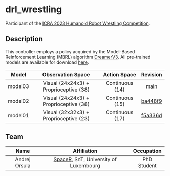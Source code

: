 # drl_wrestling

Participant of the [ICRA 2023 Humanoid Robot Wrestling Competition](https://webots.cloud/run?version=R2023a&url=https://github.com/cyberbotics/wrestling/blob/main/worlds/wrestling.wbt&type=competition).

## Description

This controller employs a policy acquired by the Model-Based Reinforcement Learning (MBRL) algorithm [DreamerV3](https://arxiv.org/abs/2301.04104). All pre-trained models are available for download [here](https://drive.google.com/drive/folders/1i3eUdABo_NtjtT7qd0BoPvuwwoJSwRJZ?usp=share_link).

|  Model  |           Observation Space            |  Action Space   |                                                Revision                                                |
| :-----: | :------------------------------------: | :-------------: | :----------------------------------------------------------------------------------------------------: |
| model03 | Visual (24x24x3) + Proprioceptive (38) | Continuous (14) |                    [main](https://github.com/AndrejOrsula/drl_wrestling/tree/main)                     |
| model02 | Visual (24x24x3) + Proprioceptive (38) | Continuous (15) | [ba448f9](https://github.com/AndrejOrsula/drl_wrestling/tree/ba448f9dc5d309e34e81f3ab0780ff5358c11aeb) |
| model01 | Visual (32x32x3) + Proprioceptive (23) | Continuous (17) | [f5a336d](https://github.com/AndrejOrsula/drl_wrestling/tree/f5a336dd7bdec3d09aceb293981fe23f5b857225) |

## Team

|     Name      |                           Affiliation                           | Occupation  |
| :-----------: | :-------------------------------------------------------------: | :---------: |
| Andrej Orsula | [SpaceR](https://www.spacer.lu), SnT, University of Luxembourg | PhD Student |
